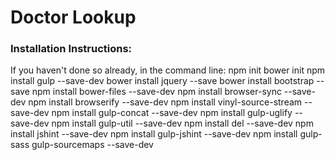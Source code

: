 # Doctor Lookup

### Installation Instructions:
If you haven't done so already, in the command line:
npm init
bower init
npm install gulp --save-dev
bower install jquery --save
bower install bootstrap --save
npm install bower-files --save-dev
npm install browser-sync --save-dev
npm install browserify --save-dev
npm install vinyl-source-stream --save-dev
npm install gulp-concat --save-dev
npm install gulp-uglify --save-dev
npm install gulp-util --save-dev
npm install del --save-dev
npm install jshint --save-dev
npm install gulp-jshint --save-dev
npm install gulp-sass gulp-sourcemaps --save-dev

